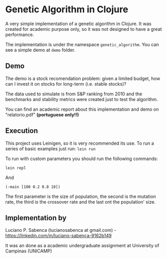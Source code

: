 # Genetic Algorithm in Clojure

A very simple implementation of a genetic algorithm in Clojure.
It was created for academic purpose only, so it was not designed to have a great performance.

The implementation is under the namespace `genetic_algorithm`. 
You can see a simple demo at `demo` folder.



## Demo

The demo is a stock recomendation problem: given a limited budget, how can I invest it on stocks for long-term (i.e. stable stocks)?

The data used to simulate is from S&P ranking from 2010 and the benchmarks and stability metrics were created just to test the algorithm.

You can find an academic report about this implementation and demo on "relatorio.pdf" **(portuguese only!!)**


## Execution 

This project uses Leinigen, so it is very recommended its use. 
To run a series of basic examples just run:
`lein run`


To run with custom parameters you should run the following commands:


`lein repl`

And

`(-main [100 0.2 0.8 10])`


The first parameter is the size of population, the second is the mutation rate, the third is the crossover rate and the last ont the population' size.

## Implementation by

Luciano P. Sabenca (lucianosabenca at gmail.com) - https://linkedin.com/in/luciano-sabença-9162b149 

It was an done as a academic undergraduate assignment at University of Campinas (UNICAMP) 


